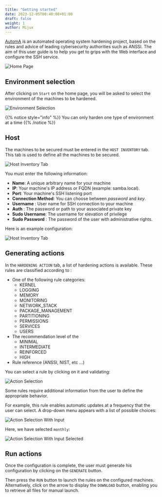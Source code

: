 ```yaml
---
title: "Getting started"
date: 2023-12-05T00:40:08+01:00
draft: false
weight: 1
author: Mijux
---
```


[AutomA](https://github.com/Autom-A) is an automated operating system hardening project, based on the rules and advice of leading cybersecurity authorities such as ANSSI. The aim of this user guide is to help you get to grips with the Web interface and configure the SSH service.

![Home Page](/images/user_guide/getting_started/home-page.png)

## Environment selection

After clicking on `Start` on the home page, you will be asked to select the environment of the machines to be hardened.

![Environment Selection](/images/user_guide/getting_started/env-selection.png)

{{% notice style="info" %}}
You can only harden one type of environment at a time
{{% /notice %}}

## Host

The machines to be secured must be entered in the `HOST INVENTORY` tab. This tab is used to define all the machines to be secured.

![Host Inventory Tab](/images/user_guide/getting_started/host-inventory-tab.png)

You must enter the following information:
- **Name**: A unique arbitrary name for your machine
- **IP**: Your machine's IP address or FQDN (example: samba.local). 
- **Port**: Your machine's SSH listening port
- **Connection Method**: You can choose between *password* and *key*.
- **Username** : User name for SSH connection to your machine
- **Auth** : The password or path to your associated private key
- **Sudo Username**: The username for elevation of privilege
- **Sudo Password** : The password of the user with administrative rights.

Here is an example configuration:

![Host Inventory Tab](/images/user_guide/getting_started/host-inventory-exemple.png)

## Generating actions

In the `HARDENING ACTION` tab, a list of hardening actions is available. These rules are classified according to :

- One of the following rule categories:
  - KERNEL
  - LOGGING
  - MEMORY
  - MONITORING
  - NETWORK_STACK
  - PACKAGE_MANAGEMENT
  - PARTITIONING
  - PERMISSIONS
  - SERVICES
  - USERS
- The recommendation level of the
  - MINIMAL
  - INTERMEDIATE
  - REINFORCED
  - HIGH
- Rule reference (ANSSI, NIST, etc ...)

You can select a rule by clicking on it and validating:

![Action Selection](/images/user_guide/getting_started/select-action-1.png)

Some rules require additional information from the user to define the appropriate behavior.

For example, this rule enables automatic updates at a frequency that the user can select. A drop-down menu appears with a list of possible choices:

![Action Selection With Input](/images/user_guide/getting_started/select-action-2.png)

Here, we have selected `monthly`:

![Action Selection With Input Selected](/images/user_guide/getting_started/select-action-3.png)

## Run actions

Once the configuration is complete, the user must generate his configuration by clicking on the `GENERATE` button.

Then press the `RUN` button to launch the rules on the configured machines. Alternatively, click on the arrow to display the `DOWNLOAD` button, enabling you to retrieve all files for manual launch.